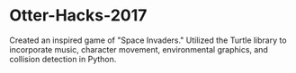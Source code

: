 # Otter-Hacks-2017

Created an inspired game of "Space Invaders." Utilized the Turtle library to incorporate music, character movement, environmental graphics, and collision detection in Python.

